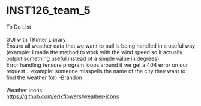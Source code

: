 # INST126_team_5

To Do List<br>
<br>
GUI with TKinter Library <br>
Ensure all weather data that we want to pull is being handled in a useful way (example: I made the method to work with the wind speed so it 
  actually output something useful instead of a simple value in degrees) <br>
Error handling (ensure program loops around if we get a 404 error on our request... example: someone misspells the name of the city they want to find the weather for) -Brandon<br>
<br>
Weather Icons <br>
https://github.com/erikflowers/weather-icons
